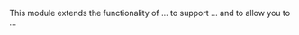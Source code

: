 <!--
    Audience: people considering if they need this module.

    Purpose: help them know if this is the module they need.

    ⚠️ Cautions:

    - This file IS REQUIRED.
    - Explain *why* this module exists.
    - Be short. Max: 2-3 paragraphs.
-->

This module extends the functionality of ... to support ... and to allow you to ...

